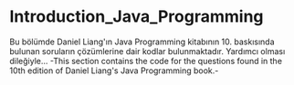 # Introduction_Java_Programming
Bu bölümde Daniel Liang'ın Java Programming kitabının 10. baskısında bulunan soruların çözümlerine dair kodlar bulunmaktadır. 
Yardımcı olması dileğiyle...
-This section contains the code for the questions found in the 10th edition of Daniel Liang's Java Programming book.- 
